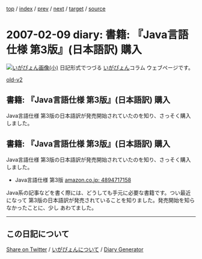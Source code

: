 [top](https://igapyon.github.io/diary/) 
 / [index](https://igapyon.github.io/diary/2007/index.html) 
 / [prev](https://igapyon.github.io/diary/2007/ig070130.html) 
 / [next](https://igapyon.github.io/diary/2007/ig070210.html) 
 / [target](https://igapyon.github.io/diary/2007/ig070209.html) 
 / [source](https://github.com/igapyon/diary/blob/gh-pages/2007/ig070209.html.src.md) 

2007-02-09 diary: 書籍: 『Java言語仕様 第3版』(日本語訳) 購入
=====================================================================================================
[![いがぴょん画像(小)](https://igapyon.github.io/diary/images/iga200306s.jpg "いがぴょん")](https://igapyon.github.io/diary/memo/memoigapyon.html) 日記形式でつづる [いがぴょん](https://igapyon.github.io/diary/memo/memoigapyon.html)コラム ウェブページです。

[old-v2](ig070209-orig.html)

## 書籍: 『Java言語仕様 第3版』(日本語訳) 購入

Java言語仕様 第3版の日本語訳が発売開始されていたのを知り、さっそく購入しました。


## 書籍: 『Java言語仕様 第3版』(日本語訳) 購入

Java言語仕様 第3版の日本語訳が発売開始されていたのを知り、さっそく購入しました。

* Java言語仕様 第3版
  [amazon.co.jp: 4894717158](http://www.amazon.co.jp/exec/obidos/ASIN/4894717158/igapyondiary-22)

Java系の記事などを書く際には、どうしても手元に必要な書籍です。つい最近になって 第3版の日本語訳が発売されていることを知りました。発売開始を知らなかったことに、少し あわてました。

----------------------------------------------------------------------------------------------------

## この日記について

[Share on Twitter](https://twitter.com/intent/tweet?hashtags=igapyon%2Cdiary%2C%E3%81%84%E3%81%8C%E3%81%B4%E3%82%87%E3%82%93&text=%E6%9B%B8%E7%B1%8D%3A+%E3%80%8EJava%E8%A8%80%E8%AA%9E%E4%BB%95%E6%A7%98+%E7%AC%AC3%E7%89%88%E3%80%8F%28%E6%97%A5%E6%9C%AC%E8%AA%9E%E8%A8%B3%29+%E8%B3%BC%E5%85%A5&url=https%3A%2F%2Figapyon.github.io%2Fdiary%2F2007%2Fig070209.html) / [いがぴょんについて](https://igapyon.github.io/diary/memo/memoigapyon.html) / [Diary Generator](https://github.com/igapyon/igapyonv3)
